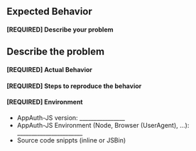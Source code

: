 ## Expected Behavior

#### [REQUIRED] Describe your problem

## Describe the problem

#### [REQUIRED] Actual Behavior

#### [REQUIRED] Steps to reproduce the behavior

#### [REQUIRED] Environment

  * AppAuth-JS version: ________________
  * AppAuth-JS Environment (Node, Browser (UserAgent), ...): _______________________
  * Source code snippts (inline or JSBin)
  
